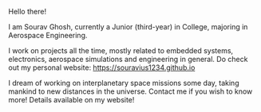 Hello there!

I am Sourav Ghosh, currently a Junior (third-year) in College, majoring in Aerospace Engineering.

I work on projects all the time, mostly related to embedded systems, electronics, aerospace simulations and engineering in general.
Do check out my personal website: https://souravius1234.github.io

I dream of working on interplanetary space missions some day, taking mankind to new distances in the universe. 
Contact me if you wish to know more! Details available on my website!
